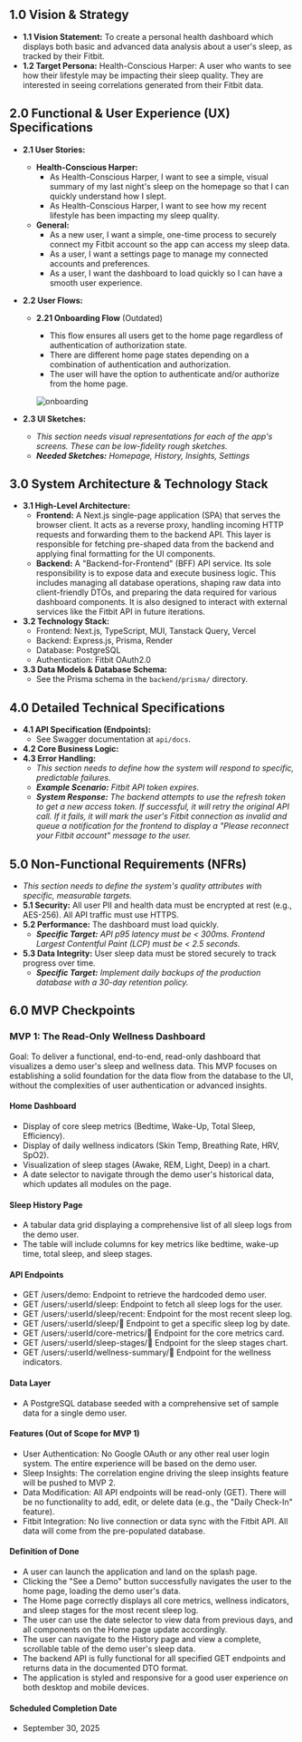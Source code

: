
## **1.0 Vision & Strategy**

- **1.1 Vision Statement:** To create a personal health dashboard which displays both basic and advanced data analysis about a user's sleep, as tracked by their Fitbit.
- **1.2 Target Persona:** Health-Conscious Harper: A user who wants to see how their lifestyle may be impacting their sleep quality. They are interested in seeing correlations generated from their Fitbit data.

## **2.0 Functional & User Experience (UX) Specifications**

- **2.1 User Stories:**
  - **Health-Conscious Harper:**
    - As Health-Conscious Harper, I want to see a simple, visual summary of my last night's sleep on the homepage so that I can quickly understand how I slept.
    - As Health-Conscious Harper, I want to see how my recent lifestyle has been impacting my sleep quality.
  - **General:**
    - As a new user, I want a simple, one-time process to securely connect my Fitbit account so the app can access my sleep data.
    - As a user, I want a settings page to manage my connected accounts and preferences.
    - As a user, I want the dashboard to load quickly so I can have a smooth user experience.
- **2.2 User Flows:**

  - **2.21 Onboarding Flow** (Outdated)

    - This flow ensures all users get to the home page regardless of authentication of authorization state.
    - There are different home page states depending on a combination of authentication and authorization.
    - The user will have the option to authenticate and/or authorize from the home page.

    ![onboarding](./assets/onboarding.jpeg)

- **2.3 UI Sketches:**
  - _This section needs visual representations for each of the app's screens. These can be low-fidelity rough sketches._
  - **_Needed Sketches:_** _Homepage, History, Insights, Settings_

## **3.0 System Architecture & Technology Stack**

- **3.1 High-Level Architecture:**
  - **Frontend:** A Next.js single-page application (SPA) that serves the browser client. It acts as a reverse proxy, handling incoming HTTP requests and forwarding them to the backend API. This layer is responsible for fetching pre-shaped data from the backend and applying final formatting for the UI components.
  - **Backend:** A "Backend-for-Frontend" (BFF) API service. Its sole responsibility is to expose data and execute business logic. This includes managing all database operations, shaping raw data into client-friendly DTOs, and preparing the data required for various dashboard components. It is also designed to interact with external services like the Fitbit API in future iterations.
- **3.2 Technology Stack:**
  - Frontend: Next.js, TypeScript, MUI,  Tanstack Query, Vercel
  - Backend: Express.js, Prisma, Render
  - Database: PostgreSQL
  - Authentication: Fitbit OAuth2.0
- **3.3 Data Models & Database Schema:**
  - See the Prisma schema in the `backend/prisma/` directory.

## **4.0 Detailed Technical Specifications**

- **4.1 API Specification (Endpoints):**
  - See Swagger documentation at `api/docs`.
- **4.2 Core Business Logic:**
- **4.3 Error Handling:**
  - _This section needs to define how the system will respond to specific, predictable failures._
  - **_Example Scenario:_** _Fitbit API token expires._
  - **_System Response:_** _The backend attempts to use the refresh token to get a new access token. If successful, it will retry the original API call. If it fails, it will mark the user's Fitbit connection as invalid and queue a notification for the frontend to display a "Please reconnect your Fitbit account" message to the user._

## **5.0 Non-Functional Requirements (NFRs)**

- _This section needs to define the system's quality attributes with specific, measurable targets._
- **5.1 Security:** All user PII and health data must be encrypted at rest (e.g., AES-256). All API traffic must use HTTPS.
- **5.2 Performance:** The dashboard must load quickly.
  - **_Specific Target:_** _API p95 latency must be < 300ms. Frontend Largest Contentful Paint (LCP) must be < 2.5 seconds._
- **5.3 Data Integrity:** User sleep data must be stored securely to track progress over time.
  - **_Specific Target:_** _Implement daily backups of the production database with a 30-day retention policy._

## 6.0 MVP Checkpoints

### MVP 1: The Read-Only Wellness Dashboard

Goal: To deliver a functional, end-to-end, read-only dashboard that visualizes a demo user's sleep and wellness data. This MVP focuses on establishing a solid foundation for the data flow from the database to the UI, without the complexities of user authentication or advanced insights.

#### Home Dashboard

- Display of core sleep metrics (Bedtime, Wake-Up, Total Sleep, Efficiency).
- Display of daily wellness indicators (Skin Temp, Breathing Rate, HRV, SpO2).
- Visualization of sleep stages (Awake, REM, Light, Deep) in a chart.
- A date selector to navigate through the demo user's historical data, which updates all modules on the page.

#### Sleep History Page

- A tabular data grid displaying a comprehensive list of all sleep logs from the demo user.
- The table will include columns for key metrics like bedtime, wake-up time, total sleep, and sleep stages.

#### API Endpoints

- GET /users/demo: Endpoint to retrieve the hardcoded demo user.
- GET /users/:userId/sleep: Endpoint to fetch all sleep logs for the user.
- GET /users/:userId/sleep/recent: Endpoint for the most recent sleep log.
- GET /users/:userId/sleep/:date: Endpoint to get a specific sleep log by date.
- GET /users/:userId/core-metrics/:date: Endpoint for the core metrics card.
- GET /users/:userId/sleep-stages/:date: Endpoint for the sleep stages chart.
- GET /users/:userId/wellness-summary/:date: Endpoint for the wellness indicators.

#### Data Layer

- A PostgreSQL database seeded with a comprehensive set of sample data for a single demo user.

#### Features (Out of Scope for MVP 1)

- User Authentication: No Google OAuth or any other real user login system. The entire experience will be based on the demo user.
- Sleep Insights: The correlation engine driving the sleep insights feature will be pushed to MVP 2.
- Data Modification: All API endpoints will be read-only (GET). There will be no functionality to add, edit, or delete data (e.g., the "Daily Check-In" feature).
- Fitbit Integration: No live connection or data sync with the Fitbit API. All data will come from the pre-populated database.

#### Definition of Done

- A user can launch the application and land on the splash page.
- Clicking the "See a Demo" button successfully navigates the user to the home page, loading the demo user's data.
- The Home page correctly displays all core metrics, wellness indicators, and sleep stages for the most recent sleep log.
- The user can use the date selector to view data from previous days, and all components on the Home page update accordingly.
- The user can navigate to the History page and view a complete, scrollable table of the demo user's sleep data.
- The backend API is fully functional for all specified GET endpoints and returns data in the documented DTO format.
- The application is styled and responsive for a good user experience on both desktop and mobile devices.

#### Scheduled Completion Date

- September 30, 2025
